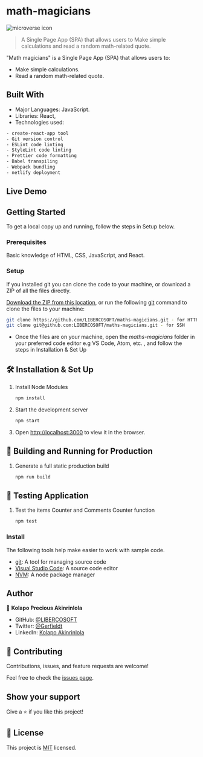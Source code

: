 # math-magicians

![microverse icon](https://img.shields.io/badge/Microverse-blueviolet)

> A Single Page App (SPA) that allows users to Make simple calculations and read a random math-related quote.

<!-- ![screenshot](./sec.png) -->

"Math magicians" is a Single Page App (SPA) that allows users to:

- Make simple calculations.
- Read a random math-related quote.

## Built With

- Major Languages: JavaScript.
- Libraries: React,
- Technologies used:

``` bash
- create-react-app tool
- Git version control
- ESLint code linting
- StyleLint code linting
- Prettier code formatting
- Babel transpiling
- Webpack bundling
- netlify deployment
```

## Live Demo

<!-- [Live Demo](https://math-magicians-netlify.netlify.app/) -->

## Getting Started

To get a local copy up and running, follow the steps in Setup below.

### Prerequisites

Basic knowledge of HTML, CSS, JavaScript, and React.

### Setup

If you installed git you can clone the code to your machine, or download a ZIP of all the files directly.

[Download the ZIP from this location](https://github.com/LIBERCOSOFT/maths-magicians/archive/refs/heads/development.zip), or run the following [git](https://git-scm.com/downloads) command to clone the files to your machine:

```bash
git clone https://github.com/LIBERCOSOFT/maths-magicians.git - for HTTP
git clone git@github.com:LIBERCOSOFT/maths-magicians.git - for SSH
```

- Once the files are on your machine, open the _maths-magicians_ folder in your preferred code editor e.g VS Code, Atom, etc. , and follow the steps in Installation & Set Up

## 🛠 Installation & Set Up

1. Install Node Modules

   ```sh
   npm install
   ```

2. Start the development server

   ```sh
   npm start
   ```

3. Open [http://localhost:3000](http://localhost:3000) to view it in the browser.

## 🚀 Building and Running for Production

1. Generate a full static production build

   ```sh
   npm run build
   ```

## 🚀 Testing Application

1. Test the items Counter and Comments Counter function

   ```sh
   npm test

### Install

The following tools help make easier to work with sample code.

- [git](https://git-scm.com/downloads): A tool for managing source code
- [Visual Studio Code](https://code.visualstudio.com/): A source code editor
- [NVM](https://github.com/nvm-sh/nvm): A node package manager

## Author

👤 **Kolapo Precious Akinrinlola**

- GitHub: [@LIBERCOSOFT](https://github.com/LIBERCOSOFT)
- Twitter: [@Gerfieldt](https://twitter.com/Gerfieldt)
- LinkedIn: [Kolapo Akinrinlola](https://linkedin.com/in/kolapo-akinrinlola-072097110)

## 🤝 Contributing

Contributions, issues, and feature requests are welcome!

Feel free to check the [issues page](https://github.com/LIBERCOSOFT/maths-magicians/issues).

## Show your support

Give a ⭐️ if you like this project!

## 📝 License

This project is [MIT](./MIT.md) licensed.
